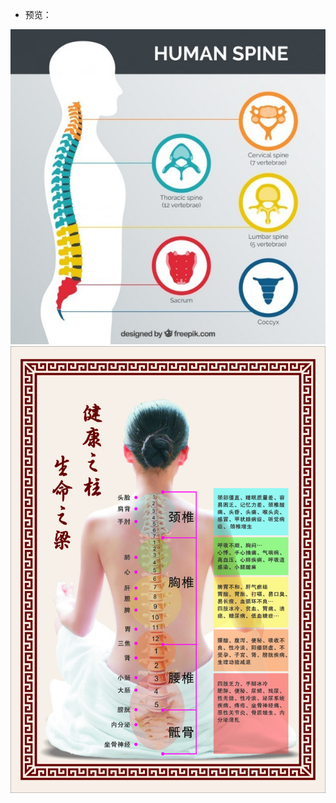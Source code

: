 - 预览：

<img src="https://raw.githubusercontent.com/RelianceHK/RelianceHK.github.io/master/bak/%E5%A4%A7%E5%81%A5%E5%BA%B7%E7%B4%A0%E6%9D%90/%E5%B8%A6%E6%9C%89%E9%83%A8%E5%88%86%E9%A2%9C%E8%89%B2%E7%9A%84%E4%BA%BA%E8%84%8A%E6%9F%B1.jpg" alt="带有部分颜色的人脊柱.jpg" title="带有部分颜色的人脊柱.jpg">

<img src="https://raw.githubusercontent.com/RelianceHK/RelianceHK.github.io/master/bak/%E5%A4%A7%E5%81%A5%E5%BA%B7%E7%B4%A0%E6%9D%90/%E5%8D%83%E5%9B%BE%E7%BD%91_%E8%84%8A%E7%96%97%E5%AE%A3%E4%BC%A0%E7%89%8C_%E5%9B%BE%E7%89%87%E7%BC%96%E5%8F%B723235289.jpg" alt="千图网_脊疗宣传牌_图片编号23235289.jpg" title="千图网_脊疗宣传牌_图片编号23235289.jpg">

